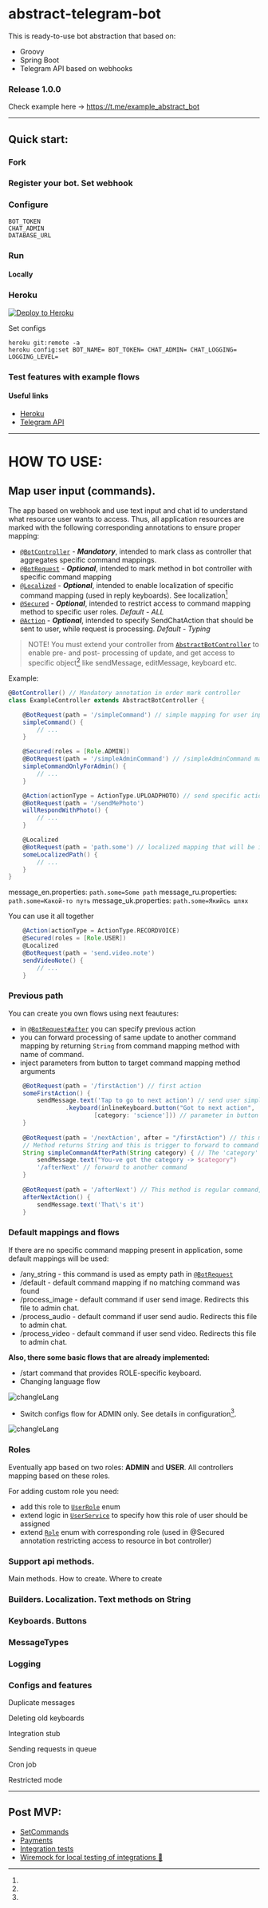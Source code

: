 # abstract-telegram-bot

This is ready-to-use bot abstraction that based on:
- Groovy
- Spring Boot
- Telegram API based on webhooks

### Release 1.0.0
Check example here -> https://t.me/example_abstract_bot

---
## Quick start:

### Fork

### Register your bot. Set webhook

### Configure
```
BOT_TOKEN
CHAT_ADMIN
DATABASE_URL
```
### Run

#### Locally

### Heroku

[![Deploy to Heroku](https://www.herokucdn.com/deploy/button.png)](https://heroku.com/deploy)

Set configs
```
heroku git:remote -a 
heroku config:set BOT_NAME= BOT_TOKEN= CHAT_ADMIN= CHAT_LOGGING= LOGGING_LEVEL= 
```

### Test features with example flows


#### Useful links

- [Heroku](https://dashboard.heroku.com/apps/anyway-bot)
- [Telegram API](https://core.telegram.org/bots/api)

---
# HOW TO USE:

## Map user input (commands).
The app based on webhook and use text input and chat id to understand what resource user wants to access.
Thus, all application resources are marked with the following corresponding annotations to ensure proper mapping:
- [`@BotController`](/src/main/groovy/com/khabaznia/bot/core/annotation/BotController.groovy) - ***Mandatory***, intended to mark class as controller that aggregates specific command mappings. 
- [`@BotRequest`](/src/main/groovy/com/khabaznia/bot/core/annotation/BotRequest.groovy) - ***Optional***, intended to mark method in bot controller with specific command mapping
- [`@Localized`](/src/main/groovy/com/khabaznia/bot/core/annotation/Localized.groovy) - ***Optional***, intended to enable localization of specific command mapping (used in reply keyboards). See localization[^localization]
- [`@Secured`](/src/main/groovy/com/khabaznia/bot/core/annotation/Secured.groovy) - ***Optional***, intended to restrict access to command mapping method to specific user roles.  _Default - ALL_
- [`@Action`](/src/main/groovy/com/khabaznia/bot/core/annotation/Action.groovy) - ***Optional***, intended to specify SendChatAction that should be sent to user, while request is processing. _Default - Typing_

> NOTE!
> You must extend your controller from [`AbstractBotController`](/src/main/groovy/com/khabaznia/bot/controller/AbstractBotController.groovy) to enable pre- and post- processing of update, and get access to specific object[^apiObjects] like sendMessage, editMessage, keyboard etc. 

Example:
```groovy
@BotController() // Mandatory annotation in order mark controller
class ExampleController extends AbstractBotController {

    @BotRequest(path = '/simpleCommand') // simple mapping for user input - /simpleCommand
    simpleCommand() {
        // ...
    }

    @Secured(roles = [Role.ADMIN])
    @BotRequest(path = '/simpleAdminCommand') // /simpleAdminCommand mapping that will be permited only for ADMIN user
    simpleCommandOnlyForAdmin() {
        // ...
    }

    @Action(actionType = ActionType.UPLOADPHOTO) // send specific action type while processing the request. Default ActionType.TYPING
    @BotRequest(path = '/sendMePhoto')
    willRespondWithPhoto() {
        // ...
    }

    @Localized
    @BotRequest(path = 'path.some') // localized mapping that will be invoked for any of this user input -  Some path  OR  Какой-то путь  OR   Якийсь шлях
    someLocalizedPath() {
        // ...
    }
}
```

message_en.properties: 
`path.some=Some path`
message_ru.properties:
`path.some=Какой-то путь`
message_uk.properties:
`path.some=Якийсь шлях`

You can use it all together
```groovy
    @Action(actionType = ActionType.RECORDVOICE)
    @Secured(roles = [Role.USER])
    @Localized
    @BotRequest(path = 'send.video.note')
    sendVideoNote() {
        // ...
    }
```

### Previous path

You can create you own flows using next feautures:
- in [`@BotRequest#after`](/src/main/groovy/com/khabaznia/bot/core/annotation/BotRequest.groovy) you can specify previous action
- you can forward processing of same update to another command mapping by returning `String` from command mapping method with name of command.
- inject parameters from button to target command mapping method arguments

```groovy
    @BotRequest(path = '/firstAction') // first action
    someFirstAction() {
        sendMessage.text('Tap to go to next action') // send user simple message with one button
                .keyboard(inlineKeyboard.button("Got to next action", '/nextAction',
                        [category: 'science'])) // parameter in button
    }
    
    @BotRequest(path = '/nextAction', after = "/firstAction") // this mapping will be invoked ONLY after /firstAction
    // Method returns String and this is trigger to forward to command mapping that will be returned
    String simpleCommandAfterPath(String category) { // The 'category' parameter will be injected from button param ('science' in this example)
        sendMessage.text("You-ve got the category -> $category")
        '/afterNext' // forward to another command
    }
    
    @BotRequest(path = '/afterNext') // This method is regular command, but also will be invoked from previous action 
    afterNextAction() {
        sendMessage.text('That\'s it')
    }
```

### Default mappings and flows

If there are no specific command mapping present in application, some default mappings will be used:

- /any_string - this command is used as empty path in [`@BotRequest`](/src/main/groovy/com/khabaznia/bot/core/annotation/BotRequest.groovy)
- /default - default command mapping if no matching command was found
- /process_image - default command if user send image. Redirects this file to admin chat.
- /process_audio - default command if user send audio. Redirects this file to admin chat.
- /process_video - default command if user send video. Redirects this file to admin chat.

**Also, there some basic flows that are already implemented:**

- /start command that provides ROLE-specific keyboard.
- Changing language flow

![changleLang](demo/change_lang_flow.gif)

- Switch configs flow for ADMIN only. See details in configuration[^configuration].

![changleLang](demo/switch_configs.gif)

### Roles
Eventually app based on two roles: **ADMIN** and **USER**. 
All controllers mapping based on these roles. 

For adding custom role you need:
- add this role to [`UserRole`](/src/main/groovy/com/khabaznia/bot/enums/UserRole.groovy) enum
- extend logic in [`UserService`](/src/main/groovy/com/khabaznia/bot/service/UserService.groovy) to specify how this role of user should be assigned
- extend [`Role`](/src/main/groovy/com/khabaznia/bot/enums/Role.groovy) enum with corresponding role (used in @Secured annotation restricting access to resource in bot controller)

[^apiObjects]:
### Support api methods.

Main methods. How to create. Where to create

[^localization]:
### Builders. Localization. Text methods on String

### Keyboards. Buttons

### MessageTypes

### Logging

[^configuration]:
### Configs and features 

Duplicate messages

Deleting old keyboards

Integration stub

Sending requests in queue

Cron job

Restricted mode

---
## Post MVP:
- [SetCommands](https://github.com/khabaznia/abstract-bot/issues/1) 
- [Payments](https://github.com/khabaznia/abstract-bot/issues/2)
- [Integration tests](https://github.com/khabaznia/abstract-bot/issues/4)
- [Wiremock for local testing of integrations :tada:](https://github.com/khabaznia/abstract-bot/issues/3)